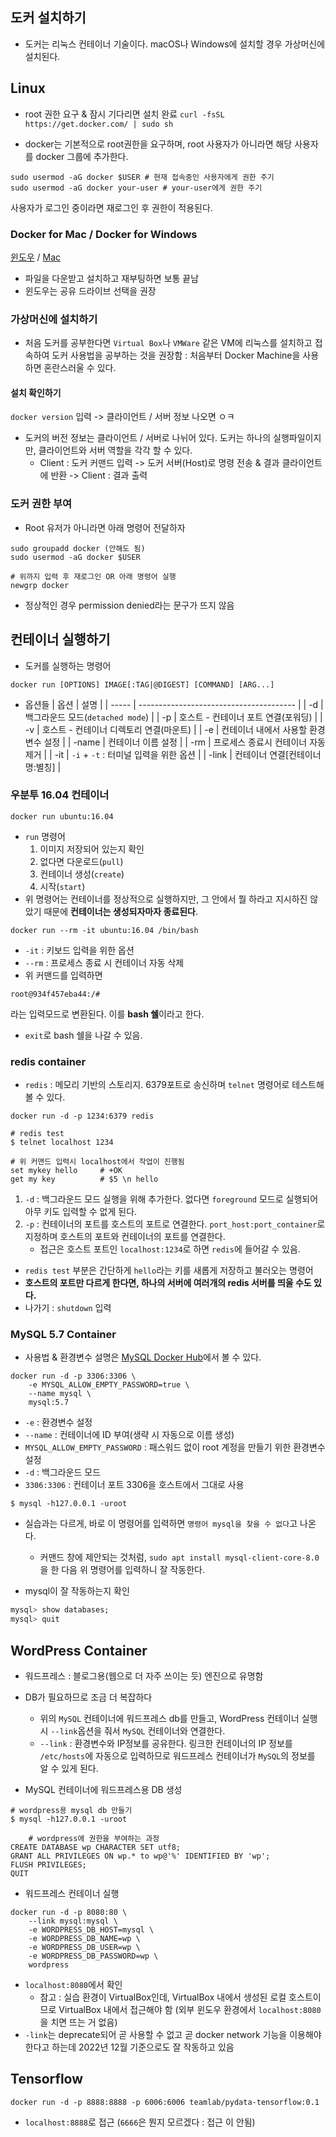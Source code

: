 ## 도커 설치하기
- 도커는 리눅스 컨테이너 기술이다. macOS나 Windows에 설치할 경우 가상머신에 설치된다.

## Linux

- root 권한 요구 & 잠시 기다리면 설치 완료
`curl -fsSL https://get.docker.com/ | sudo sh`

- docker는 기본적으로 root권한을 요구하며, root 사용자가 아니라면 해당 사용자를 docker 그룹에 추가한다.
```
sudo usermod -aG docker $USER # 현재 접속중인 사용자에게 권한 주기
sudo usermod -aG docker your-user # your-user에게 권한 주기
```
사용자가 로그인 중이라면 재로그인 후 권한이 적용된다.

### Docker for Mac / Docker for Windows
[윈도우](https://docs.docker.com/desktop/install/windows-install/) / [Mac](https://docs.docker.com/desktop/install/mac-install/)
- 파일을 다운받고 설치하고 재부팅하면 보통 끝남
- 윈도우는 공유 드라이브 선택을 권장

### 가상머신에 설치하기
- 처음 도커를 공부한다면 `Virtual Box`나 `VMWare` 같은 VM에 리눅스를 설치하고 접속하여 도커 사용법을 공부하는 것을 권장함 : 처음부터 Docker Machine을 사용하면 혼란스러울 수 있다.

#### 설치 확인하기
`docker version` 입력
-> 클라이언트 / 서버 정보 나오면 ㅇㅋ  

- 도커의 버전 정보는 클라이언트 / 서버로 나뉘어 있다. 도커는 하나의 실행파일이지만, 클라이언트와 서버 역할을 각각 할 수 있다.
	- Client : 도커 커맨드 입력 -> 도커 서버(Host)로 명령 전송 & 결과 클라이언트에 반환 -> Client : 결과 출력

### 도커 권한 부여
- Root 유저가 아니라면 아래 명령어 전달하자
```ubuntu
sudo groupadd docker (안해도 됨)
sudo usermod -aG docker $USER

# 위까지 입력 후 재로그인 OR 아래 명령어 실행
newgrp docker
```

- 정상적인 경우 permission denied라는 문구가 뜨지 않음

## 컨테이너 실행하기
- 도커를 실행하는 명령어
```
docker run [OPTIONS] IMAGE[:TAG|@DIGEST] [COMMAND] [ARG...]
```

- 옵션들
| 옵션  | 설명                                    |
| ----- | --------------------------------------- |
| -d    | 백그라운드 모드(`detached mode`)        |
| -p    | 호스트 - 컨테이너 포트 연결(포워딩)     |
| -v    | 호스트 - 컨테이너 디렉토리 연결(마운트) |
| -e    | 컨테이너 내에서 사용할 환경변수 설정    |
| -name | 컨테이너 이름 설정                      |
| -rm   | 프로세스 종료시 컨테이너 자동 제거      |
| -it   | `-i` + `-t` : 터미널 입력을 위한 옵션                                        |
| -link |                                컨테이너 연결[컨테이너명:별칭]        |

### 우분투 16.04 컨테이너
```
docker run ubuntu:16.04
```
- `run` 명령어
	1. 이미지 저장되어 있는지 확인
	2. 없다면 다운로드(`pull`)
	3. 컨테이너 생성(`create`)
	4. 시작(`start`)
- 위 명령어는 컨테이너를 정상적으로 실행하지만, 그 안에서 뭘 하라고 지시하진 않았기 때문에 **컨테이너는 생성되자마자 종료된다**.

```
docker run --rm -it ubuntu:16.04 /bin/bash
```
- `-it` : 키보드 입력을 위한 옵션
- `--rm` : 프로세스 종료 시 컨테이너 자동 삭제
- 위 커맨드를 입력하면
```
root@934f457eba44:/#
```
라는 입력모드로 변환된다. 이를 **bash 쉘**이라고 한다.  
- `exit`로 bash 쉘을 나갈 수 있음.

### redis container
- `redis` : 메모리 기반의 스토리지. 6379포트로 송신하며 `telnet` 명령어로 테스트해볼 수 있다. 
```
docker run -d -p 1234:6379 redis

# redis test
$ telnet localhost 1234

# 위 커맨드 입력시 localhost에서 작업이 진행됨
set mykey hello     # +OK
get my key          # $5 \n hello
```
1. `-d` : 백그라운드 모드 실행을 위해 추가한다. 없다면 `foreground` 모드로 실행되어 아무 키도 입력할 수 없게 된다.
2. `-p` : 컨테이너의 포트를 호스트의 포트로 연결한다. `port_host:port_container`로 지정하며 호스트의 포트와 컨테이너의 포트를 연결한다.
	- 접근은 호스트 포트인 `localhost:1234`로 하면 `redis`에 들어갈 수 있음.
- `redis test` 부분은 간단하게 `hello`라는 키를 새롭게 저장하고 불러오는 명령어
- **호스트의 포트만 다르게 한다면, 하나의 서버에 여러개의 redis 서버를 띄울 수도 있다.**
- 나가기 : `shutdown` 입력


### MySQL 5.7 Container
- 사용법 & 환경변수 설명은 [MySQL Docker Hub](https://hub.docker.com/_/mysql/)에서 볼 수 있다.
```
docker run -d -p 3306:3306 \
	-e MYSQL_ALLOW_EMPTY_PASSWORD=true \
	--name mysql \
	mysql:5.7
```
- `-e` : 환경변수 설정
- `--name` : 컨테이너에 ID 부여(생략 시 자동으로 이름 생성)
- `MYSQL_ALLOW_EMPTY_PASSWORD` : 패스워드 없이 root 계정을 만들기 위한 환경변수 설정
- `-d` : 백그라운드 모드
- `3306:3306` : 컨테이너 포트 3306을 호스트에서 그대로 사용


```
$ mysql -h127.0.0.1 -uroot
```
- 실습과는 다르게, 바로 이 명령어를 입력하면 `명령어 mysql을 찾을 수 없다`고 나온다. 
	- 커맨드 창에 제안되는 것처럼, `sudo apt install mysql-client-core-8.0`을 한 다음 위 명령어를 입력하니 잘 작동한다.

- mysql이 잘 작동하는지 확인
```sql
mysql> show databases;
mysql> quit
```

## WordPress Container
- 워드프레스 : 블로그용(웹으로 더 자주 쓰이는 듯) 엔진으로 유명함
- DB가 필요하므로 조금 더 복잡하다
	- 위의 `MySQL` 컨테이너에 워드프레스 db를 만들고, WordPress 컨테이너 실행 시 `--link`옵션을 줘서 `MySQL` 컨테이너와 연결한다.
	- `--link` : 환경변수와 IP정보를 공유한다. 링크한 컨테이너의 IP 정보를 `/etc/hosts`에 자동으로 입력하므로 워드프레스 컨테이너가 `MySQL`의 정보를 알 수 있게 된다.

- MySQL 컨테이너에 워드프레스용 DB 생성
```
# wordpress용 mysql db 만들기
$ mysql -h127.0.0.1 -uroot

	# wordpress에 권한을 부여하는 과정
CREATE DATABASE wp CHARACTER SET utf8;
GRANT ALL PRIVILEGES ON wp.* to wp@'%' IDENTIFIED BY 'wp';
FLUSH PRIVILEGES;
QUIT
```

- 워드프레스 컨테이너 실행
```
docker run -d -p 8080:80 \
	--link mysql:mysql \
	-e WORDPRESS_DB_HOST=mysql \
	-e WORDPRESS_DB_NAME=wp \
	-e WORDPRESS_DB_USER=wp \
	-e WORDPRESS_DB_PASSWORD=wp \
	wordpress
```

- `localhost:8080`에서 확인
	- 참고 : 실습 환경이 VirtualBox인데, VirtualBox 내에서 생성된 로컬 호스트이므로 VirtualBox 내에서 접근해야 함 (외부 윈도우 환경에서 `localhost:8080`을 치면 뜨는 거 없음)
- ``-link``는 deprecate되어 곧 사용할 수 없고 곧 docker network 기능을 이용해야 한다고 하는데 2022년 12월 기준으로도 잘 작동하고 있음

## Tensorflow
```
docker run -d -p 8888:8888 -p 6006:6006 teamlab/pydata-tensorflow:0.1
```
- `localhost:8888`로 접근 (`6666`은 뭔지 모르겠다 : 접근 이 안됨)